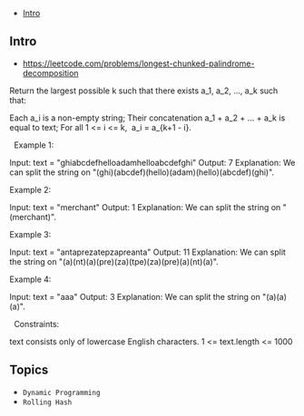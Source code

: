 - [Intro](#intro)

## Intro

- https://leetcode.com/problems/longest-chunked-palindrome-decomposition

Return the largest possible k such that there exists a_1, a_2, ..., a_k such that:

Each a_i is a non-empty string;
Their concatenation a_1 + a_2 + ... + a_k is equal to text;
For all 1 <= i <= k,  a_i = a_{k+1 - i}.

 
Example 1:

Input: text = "ghiabcdefhelloadamhelloabcdefghi"
Output: 7
Explanation: We can split the string on "(ghi)(abcdef)(hello)(adam)(hello)(abcdef)(ghi)".

Example 2:

Input: text = "merchant"
Output: 1
Explanation: We can split the string on "(merchant)".

Example 3:

Input: text = "antaprezatepzapreanta"
Output: 11
Explanation: We can split the string on "(a)(nt)(a)(pre)(za)(tpe)(za)(pre)(a)(nt)(a)".

Example 4:

Input: text = "aaa"
Output: 3
Explanation: We can split the string on "(a)(a)(a)".

 
Constraints:

text consists only of lowercase English characters.
1 <= text.length <= 1000


## Topics

- `Dynamic Programming`
- `Rolling Hash`


